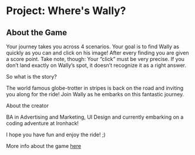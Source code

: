 # Project: Where's Wally?

About the Game
--------------

Your journey takes you across 4 scenarios. Your goal is to find Wally as quickly as you can and click on his image! After every finding you are given a score point.
Take note, though: Your “click” must be very precise. If you don’t land exactly on Wally’s spot, it doesn’t recognize it as a right answer.

So what is the story?

The world famous globe-trotter in stripes is back on the road and inviting you along for the ride! Join Wally as he embarks on this fantastic journey.

About the creator

BA in Advertising and Marketing, UI Design and currently embarking on a coding adventure at Ironhack!

I hope you have fun and enjoy the ride! ;)

More info about the game [here](https://docs.google.com/presentation/d/1tpGbwKYq-Js8CuTbFaUZSr8PQijRNzYIfNSB_9SJ8nc/edit?usp=sharing)
